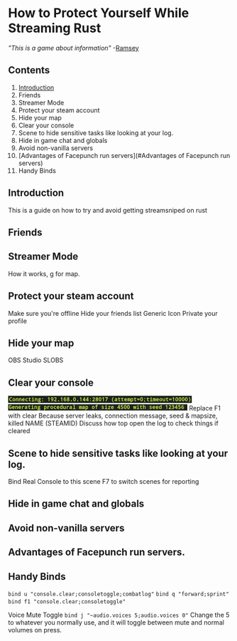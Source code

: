 # How to Protect Yourself While Streaming Rust

*"This is a game about information"* -[Ramsey](https://www.youtube.com/watch?v=YdYmtFbQ8mU&t=49s)

## Contents
1. [Introduction](#Introduction)
1. Friends
1. Streamer Mode
1. Protect your steam account
1. Hide your map
1. Clear your console
1. Scene to hide sensitive tasks like looking at your log.
1. Hide in game chat and globals
1. Avoid non-vanilla servers
1. [Advantages of Facepunch run servers](#Advantages of Facepunch run servers)
1. Handy Binds

## Introduction
This is a guide on how to try and avoid getting streamsniped on rust
## Friends
## Streamer Mode
  How it works, g for map.
## Protect your steam account
 Make sure you're offline
 Hide your friends list
 Generic Icon
 Private your profile
 
## Hide your map
   OBS Studio
   SLOBS
   
## Clear your console
  ![Connection Message](https://github.com/Morgyn/StreamingRust/raw/main/Connecting.png)
  ![Size and Seed](https://github.com/Morgyn/StreamingRust/raw/main/sizeandseed.png)
  Replace F1 with clear
    Because server leaks, connection message, seed & mapsize, killed NAME (STEAMID)
  Discuss how top open the log to check things if cleared
  
## Scene to hide sensitive tasks like looking at your log.
  Bind Real Console to this scene
  F7 to switch scenes for reporting
  
## Hide in game chat and globals
## Avoid non-vanilla servers
## Advantages of Facepunch run servers.
## Handy Binds

`bind u "console.clear;consoletoggle;combatlog"`
`bind q "forward;sprint"`
`bind f1 "console.clear;consoletoggle"`

  Voice Mute Toggle
`bind j "~audio.voices 5;audio.voices 0"`
 Change the 5 to whatever you normally use, and it will toggle between mute and normal volumes on press.

